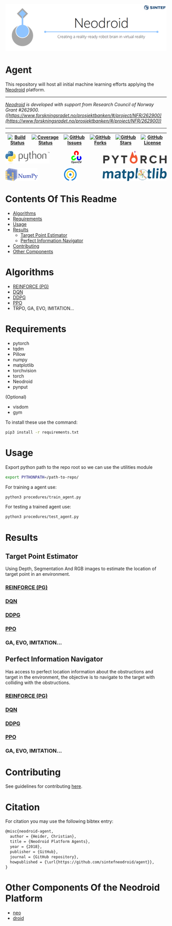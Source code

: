 ![neodroid](.github/images/header.png)

# Agent
This repository will host all initial machine learning efforts applying the [Neodroid](https://github.com/sintefneodroid/) platform.

---

_[Neodroid](https://github.com/sintefneodroid) is developed with support from Research Council of Norway Grant #262900. ([https://www.forskningsradet.no/prosjektbanken/#/project/NFR/262900](https://www.forskningsradet.no/prosjektbanken/#/project/NFR/262900))_

---


| [![Build Status](https://travis-ci.org/sintefneodroid/agent.svg?branch=master)](https://travis-ci.org/sintefneodroid/agent)  | [![Coverage Status](https://coveralls.io/repos/github/sintefneodroid/agent/badge.svg?branch=master)](https://coveralls.io/github/sintefneodroid/agent?branch=master)  | [![GitHub Issues](https://img.shields.io/github/issues/sintefneodroid/agent.svg?style=flat)](https://github.com/sintefneodroid/agent/issues)  |  [![GitHub Forks](https://img.shields.io/github/forks/sintefneodroid/agent.svg?style=flat)](https://github.com/sintefneodroid/agent/network) | [![GitHub Stars](https://img.shields.io/github/stars/sintefneodroid/agent.svg?style=flat)](https://github.com/sintefneodroid/agent/stargazers) |[![GitHub License](https://img.shields.io/github/license/sintefneodroid/agent.svg?style=flat)](https://github.com/sintefneodroid/agent/blob/master/LICENSE.md) |
|---|---|---|---|---|---|

<p align="center" width="100%">
  <a href="https://www.python.org/">
    <img alt="python" src=".github/images/python.svg" height="40" align="left">
  </a>
  <a href="https://opencv.org/" style="float:center;">
    <img alt="opencv" src=".github/images/opencv.svg" height="40" align="center">
  </a>
  <a href="http://pytorch.org/"style="float: right;">
    <img alt="pytorch" src=".github/images/pytorch.svg" height="40" align="right" >
  </a>
</p>
<p align="center" width="100%">
  <a href="http://www.numpy.org/">
    <img alt="numpy" src=".github/images/numpy.svg" height="40" align="left">
  </a>
  <a href="https://github.com/tqdm/tqdm" style="float:center;">
    <img alt="tqdm" src=".github/images/tqdm.gif" height="40" align="center">
  </a>
  <a href="https://matplotlib.org/" style="float: right;">
    <img alt="matplotlib" src=".github/images/matplotlib.svg" height="40" align="right" />
  </a>
</p>

# Contents Of This Readme
- [Algorithms](#algorithms)
- [Requirements](#requirements)
- [Usage](#usage)
- [Results](#results)
  - [Target Point Estimator](#target-point-estimator)
  - [Perfect Information Navigator](#perfect-information-navigator)
- [Contributing](#contributing)
- [Other Components](#other-components-of-the-neodroid-platform)

# Algorithms
- [REINFORCE (PG)](agents/pg_agent.py)
- [DQN](agents/dqn_agent.py)
- [DDPG](agents/ddpg_agent.py)
- [PPO](agents/ppo_agent.py)
- TRPO, GA, EVO, IMITATION...

# Requirements
- pytorch
- tqdm
- Pillow
- numpy
- matplotlib
- torchvision
- torch
- Neodroid
- pynput

(Optional)
- visdom
- gym

To install these use the command:
````bash
pip3 install -r requirements.txt
````

# Usage
Export python path to the repo root so we can use the utilities module
````bash
export PYTHONPATH=/path-to-repo/
````
For training a agent use:
````bash
python3 procedures/train_agent.py
````
For testing a trained agent use:
````bash
python3 procedures/test_agent.py
````

# Results

## Target Point Estimator
Using Depth, Segmentation And RGB images to estimate the location of target point in an environment.

### [REINFORCE (PG)](agents/pg_agent.py)

### [DQN](agents/dqn_agent.py)

### [DDPG](agents/ddpg_agent.py)

### [PPO](agents/ppo_agent.py)

### GA, EVO, IMITATION...

## Perfect Information Navigator
Has access to perfect location information about the obstructions and target in the environment, the objective is to navigate to the target with colliding with the obstructions.

### [REINFORCE (PG)](agents/pg_agent.py)

### [DQN](agents/dqn_agent.py)

### [DDPG](agents/ddpg_agent.py)

### [PPO](agents/ppo_agent.py)

### GA, EVO, IMITATION...


# Contributing
See guidelines for contributing [here](CONTRIBUTING.md).

# Citation

For citation you may use the following bibtex entry:

````
@misc{neodroid-agent,
  author = {Heider, Christian},
  title = {Neodroid Platform Agents},
  year = {2018},
  publisher = {GitHub},
  journal = {GitHub repository},
  howpublished = {\url{https://github.com/sintefneodroid/agent}},
}
````

# Other Components Of the Neodroid Platform

- [neo](https://github.com/sintefneodroid/neo)
- [droid](https://github.com/sintefneodroid/droid)
